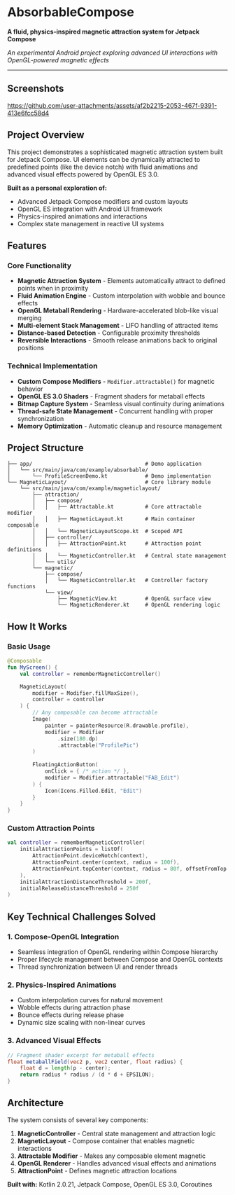 # AbsorbableCompose

**A fluid, physics-inspired magnetic attraction system for Jetpack Compose**

*An experimental Android project exploring advanced UI interactions with OpenGL-powered magnetic effects*

---
## Screenshots

https://github.com/user-attachments/assets/af2b2215-2053-467f-9391-413e6fcc58d4


## Project Overview

This project demonstrates a sophisticated magnetic attraction system built for Jetpack Compose. UI elements can be dynamically attracted to predefined points (like the device notch) with fluid animations and advanced visual effects powered by OpenGL ES 3.0.

**Built as a personal exploration of:**
- Advanced Jetpack Compose modifiers and custom layouts
- OpenGL ES integration with Android UI framework
- Physics-inspired animations and interactions
- Complex state management in reactive UI systems

## Features

### Core Functionality
- **Magnetic Attraction System** - Elements automatically attract to defined points when in proximity
- **Fluid Animation Engine** - Custom interpolation with wobble and bounce effects
- **OpenGL Metaball Rendering** - Hardware-accelerated blob-like visual merging
- **Multi-element Stack Management** - LIFO handling of attracted items
- **Distance-based Detection** - Configurable proximity thresholds
- **Reversible Interactions** - Smooth release animations back to original positions

### Technical Implementation
- **Custom Compose Modifiers** - `Modifier.attractable()` for magnetic behavior
- **OpenGL ES 3.0 Shaders** - Fragment shaders for metaball effects
- **Bitmap Capture System** - Seamless visual continuity during animations
- **Thread-safe State Management** - Concurrent handling with proper synchronization
- **Memory Optimization** - Automatic cleanup and resource management

## Project Structure

```
├── app/                                    # Demo application
│   └── src/main/java/com/example/absorbable/
│       └── ProfileScreenDemo.kt            # Demo implementation
└── MagneticLayout/                         # Core library module
    └── src/main/java/com/example/magneticlayout/
        ├── attraction/
        │   ├── compose/
        │   │   ├── Attractable.kt          # Core attractable modifier
        │   │   ├── MagneticLayout.kt       # Main container composable
        │   │   └── MagneticLayoutScope.kt  # Scoped API
        │   ├── controller/
        │   │   ├── AttractionPoint.kt      # Attraction point definitions
        │   │   └── MagneticController.kt   # Central state management
        │   └── utils/
        └── magnetic/
            ├── compose/
            │   └── MagneticController.kt   # Controller factory functions
            └── view/
                ├── MagneticView.kt         # OpenGL surface view
                └── MagneticRenderer.kt     # OpenGL rendering logic
```

## How It Works

### Basic Usage

```kotlin
@Composable
fun MyScreen() {
    val controller = rememberMagneticController()

    MagneticLayout(
        modifier = Modifier.fillMaxSize(),
        controller = controller
    ) {
        // Any composable can become attractable
        Image(
            painter = painterResource(R.drawable.profile),
            modifier = Modifier
                .size(180.dp)
                .attractable("ProfilePic")
        )
        
        FloatingActionButton(
            onClick = { /* action */ },
            modifier = Modifier.attractable("FAB_Edit")
        ) {
            Icon(Icons.Filled.Edit, "Edit")
        }
    }
}
```

### Custom Attraction Points

```kotlin
val controller = rememberMagneticController(
    initialAttractionPoints = listOf(
        AttractionPoint.deviceNotch(context),
        AttractionPoint.center(context, radius = 100f),
        AttractionPoint.topCenter(context, radius = 80f, offsetFromTop = 100f)
    ),
    initialAttractionDistanceThreshold = 200f,
    initialReleaseDistanceThreshold = 250f
)
```

## Key Technical Challenges Solved

### 1. Compose-OpenGL Integration
- Seamless integration of OpenGL rendering within Compose hierarchy
- Proper lifecycle management between Compose and OpenGL contexts
- Thread synchronization between UI and render threads

### 2. Physics-Inspired Animations
- Custom interpolation curves for natural movement
- Wobble effects during attraction phase
- Bounce effects during release phase
- Dynamic size scaling with non-linear curves

### 3. Advanced Visual Effects
```glsl
// Fragment shader excerpt for metaball effects
float metaballField(vec2 p, vec2 center, float radius) {
    float d = length(p - center);
    return radius * radius / (d * d + EPSILON);
}
```
## Architecture

The system consists of several key components:

1. **MagneticController** - Central state management and attraction logic
2. **MagneticLayout** - Compose container that enables magnetic interactions
3. **Attractable Modifier** - Makes any composable element magnetic
4. **OpenGL Renderer** - Handles advanced visual effects and animations
5. **AttractionPoint** - Defines magnetic attraction locations

**Built with:** Kotlin 2.0.21, Jetpack Compose, OpenGL ES 3.0, Coroutines
